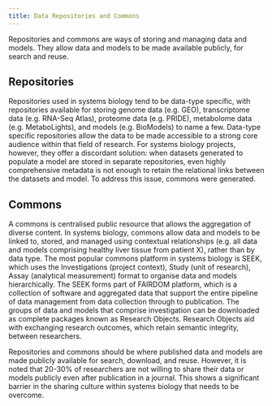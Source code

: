 ```yaml
---
title: Data Repositories and Commons
---
```


Repositories and commons are ways of storing and managing data and models. They allow data and models to be made available publicly, for search and reuse. 

## Repositories

Repositories used in systems biology tend to be data-type specific, with repositories available for storing genome data (e.g. GEO), transcriptome data (e.g. RNA-Seq Atlas), proteome data (e.g. PRIDE), metabolome data (e.g. MetaboLights), and models (e.g. BioModels) to name a few. 
Data-type specific repositories allow the data to be made accessible to a strong core audience within that field of research. For systems biology projects, however, they offer a discordant solution: when datasets generated to populate a model are stored in separate repositories, 
even highly comprehensive metadata is not enough to retain the relational links between the datasets and model. To address this issue, commons were generated.

## Commons

A commons is centralised public resource that allows the aggregation of diverse content. In systems biology, commons allow data and models to be linked to, stored, and managed using contextual relationships (e.g. all data and models comprising healthy liver tissue from patient X), 
rather than by data type. The most popular commons platform in systems biology is SEEK, which uses the Investigations (project context), Study (unit of research), Assay (analytical measurement) format to organise data and models hierarchically. The SEEK forms part of FAIRDOM platform, 
which is a collection of software and aggregated data that support the entire pipeline of data management from data collection through to publication. The groups of data and models that comprise investigation can be downloaded as complete packages known as Research Objects. 
Research Objects aid with exchanging research outcomes, which retain semantic integrity, between researchers.

Repositories and commons should be where published data and models are made publicly available for search, download, and reuse. 
However, it is noted that 20-30% of researchers are not willing to share their data or models publicly even after publication in a journal. 
This shows a significant barrier in the sharing culture within systems biology that needs to be overcome.
